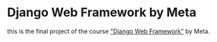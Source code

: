 # Django Web Framework by Meta


this is the final project of the course ["Django Web Framework"](https://www.coursera.org/learn/django-web-framework) by Meta.
